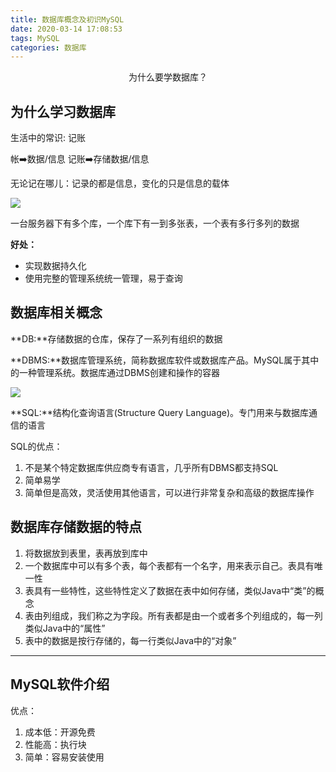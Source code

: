 ```yaml
---
title: 数据库概念及初识MySQL
date: 2020-03-14 17:08:53
tags: MySQL
categories: 数据库
---
```


<center>
    为什么要学数据库？
</center>

<!--more-->

## 为什么学习数据库

生活中的常识: 记账

帐:arrow_right:数据/信息
记账:arrow_right:存储数据/信息

无论记在哪儿：记录的都是信息，变化的只是信息的载体

![](https://1900-1300387133.cos.ap-chengdu.myqcloud.com/image/20200314144308.png)

一台服务器下有多个库，一个库下有一到多张表，一个表有多行多列的数据

**好处：**

- 实现数据持久化
- 使用完整的管理系统统一管理，易于查询

## 数据库相关概念

**DB:**存储数据的仓库，保存了一系列有组织的数据

**DBMS:**数据库管理系统，简称数据库软件或数据库产品。MySQL属于其中的一种管理系统。数据库通过DBMS创建和操作的容器

![](https://1900-1300387133.cos.ap-chengdu.myqcloud.com/image/20200314150729.png)

**SQL:**结构化查询语言(Structure Query Language)。专门用来与数据库通信的语言

SQL的优点：

1. 不是某个特定数据库供应商专有语言，几乎所有DBMS都支持SQL
2. 简单易学
3. 简单但是高效，灵活使用其他语言，可以进行非常复杂和高级的数据库操作

## 数据库存储数据的特点

1. 将数据放到表里，表再放到库中
2. 一个数据库中可以有多个表，每个表都有一个名字，用来表示自己。表具有唯一性
3. 表具有一些特性，这些特性定义了数据在表中如何存储，类似Java中“类”的概念
4. 表由列组成，我们称之为字段。所有表都是由一个或者多个列组成的，每一列类似Java中的“属性”
5. 表中的数据是按行存储的，每一行类似Java中的“对象”



---

## MySQL软件介绍

优点：

1. 成本低：开源免费
2. 性能高：执行块
3. 简单：容易安装使用